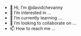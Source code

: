 - 👋 Hi, I’m @davidchevanny
- 👀 I’m interested in ...
- 🌱 I’m currently learning ...
- 💞️ I’m looking to collaborate on ...
- 📫 How to reach me ...

<!---
davidchevanny/davidchevanny is a ✨ special ✨ repository because its `README.md` (this file) appears on your GitHub profile.
You can click the Preview link to take a look at your changes.
--->
